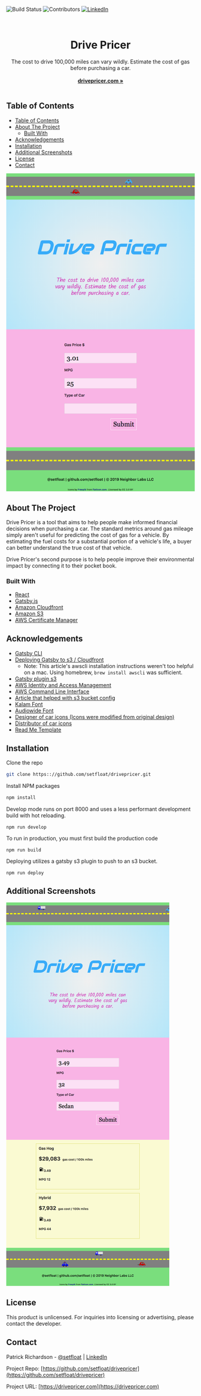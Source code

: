 <!-- PROJECT SHIELDS -->
![Build Status][build-shield]
![Contributors][contributors-shield]
[![LinkedIn][linkedin-shield]][linkedin-url]



<br />
<p align="center">
  <h1 align="center">Drive Pricer</h1>

  <p align="center">
    The cost to drive 100,000 miles can vary wildly. Estimate the cost of gas before purchasing a car.
    <br />
    <br />
    <a href="https://drivepricer.com"><strong>drivepricer.com »</strong></a>
    <br />
    <br />
  </p>
</p>



## Table of Contents

- [Table of Contents](#Table-of-Contents)
- [About The Project](#About-The-Project)
  - [Built With](#Built-With)
- [Acknowledgements](#Acknowledgements)
- [Installation](#Installation)
- [Additional Screenshots](#Additional-Screenshots)
- [License](#License)
- [Contact](#Contact)


[![Initial Splash Screen][splashscreen]](https://drivepricer.com)

## About The Project


Drive Pricer is a tool that aims to help people make informed financial decisions when purchasing a car. The standard metrics around gas mileage simply aren't useful for predicting the cost of gas for a vehicle. By estimating the fuel costs for a substantial portion of a vehicle's life, a buyer can better understand the true cost of that vehicle.

Drive Pricer's second purpose is to help people improve their environmental impact by connecting it to their pocket book.

### Built With

* [React](https://reactjs.org)
* [Gatsby.js](https://gatsbyjs.org)
* [Amazon Cloudfront](https://aws.amazon.com/cloudfront)
* [Amazon S3](https://aws.amazon.com/s3/)
* [AWS Certificate Manager](https://aws.amazon.com/certificate-manager/)

## Acknowledgements
* [Gatsby CLI](https://www.gatsbyjs.org/docs/gatsby-cli)
* [Deploying Gatsby to s3 / Cloudfront](https://www.gatsbyjs.org/docs/deploying-to-s3-cloudfront/)
    * Note: This article's awscli installation instructions weren't too helpful on a mac. Using homebrew, `brew install awscli` was sufficient.
* [Gatsby plugin s3](https://github.com/jariz/gatsby-plugin-s3)
* [AWS Identity and Access Management](https://aws.amazon.com/iam)
* [AWS Command Line Interface](https://aws.amazon.com/cli)
* [Article that helped with s3 bucket config](https://firstclassjs.com/deploy-angular-application-to-aws-s3-and-cloudfront/)
* [Kalam Font](https://fonts.google.com/specimen/Kalam?selection.family=Kalam)
* [Audiowide Font](https://fonts.google.com/specimen/Audiowide?selection.family=Audiowide)
* [Designer of car icons (Icons were modified from original design)](https://freepik.com)
* [Distributor of car icons](https://flaticon.com)
* [Read Me Template](https://github.com/othneildrew/Best-README-Template)


## Installation

 Clone the repo
   ```sh
   git clone https:://github.com/setfloat/drivepricer.git
   ```
 Install NPM packages
   ```sh
   npm install
   ```
Develop mode runs on port 8000 and uses a less performant development build with hot reloading.
  ```JS
  npm run develop
  ```

  To run in production, you must first build the production code
    
  ```JS
  npm run build
  ```
  
  Deploying utilizes a gatsby s3 plugin to push to an s3 bucket.

  ```JS
  npm run deploy
  ```
    

## Additional Screenshots


[![Screenshot with calculated fuel costs][calcscreen]](https://drivepricer.com)





## License

This product is unlicensed. For inquiries into licensing or advertising, please contact the developer.



## Contact

Patrick Richardson - [@setfloat](https://twitter.com/setfloat) | [LinkedIn](https://linkedin.com/in/setfloat)

Project Repo: [https://github.com/setfloat/drivepricer](https://github.com/setfloat/drivepricer)

Project URL: [https://drivepricer.com](https://drivepricer.com)



<!-- MARKDOWN LINKS & IMAGES -->
[build-shield]: https://img.shields.io/badge/build-passing-brightgreen.svg?style=flat-square
[contributors-shield]: https://img.shields.io/badge/contributors-1-orange.svg?style=flat-square
[linkedin-shield]: https://img.shields.io/badge/-LinkedIn-black.svg?style=flat-square&logo=linkedin&colorB=555
[linkedin-url]: https://linkedin.com/in/setfloat
[splashscreen]: https://raw.githubusercontent.com/setfloat/drivepricer/master/splashscreen.png
[calcscreen]: https://raw.githubusercontent.com/setfloat/drivepricer/master/calcscreen.png